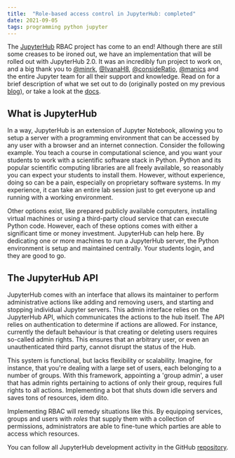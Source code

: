 ```yaml
---
title:  "Role-based access control in JupyterHub: completed"
date: 2021-09-05
tags: programming python jupyter
---
```


The [JupyterHub](https://jupyter.org/hub) RBAC project has come to an end! 
Although there are still some creases to be ironed out, we have an implementation that will be rolled out with JupyterHub 2.0. 
It was an incredibly fun project to work on, and a big thank you to [@minrk](https://github.com/minrk), [@IvanaH8](https://github.com/IvanaH8), [@consideRatio](https://github.com/consideRatio), [@manics](https://github.com/manics) and the entire Jupyter team for all their support and knowledge. 
Read on for a brief description of what we set out to do (originally posted on my previous [blog](https://symbols.hotell.kau.se)), or take a look at the [docs](https://jupyterhub.readthedocs.io/en/rbac/rbac/).

<!--more-->

## What is JupyterHub

In a way, JupyterHub is an extension of Jupyter Notebook, allowing you to setup a server with a programming environment that can be accessed by any user with a browser and an internet connection.
Consider the following example. You teach a course in computational science, and you want your students to work with a scientific software stack in Python. Python and its popular scientific computing libraries are all freely available, so reasonably you can expect your students to install them. However, without experience, doing so can be a pain, especially on proprietary software systems. In my experience, it can take an entire lab session just to get everyone up and running with a working environment.

Other options exist, like prepared publicly available computers, installing virtual machines or using a third-party cloud service that can execute Python code.
However, each of these options comes with either a significant time or money investment. JupyterHub can help here. By dedicating one or more machines to run a JupyterHub server, the Python environment is setup and maintained centrally. Your students login, and they are good to go.

## The JupyterHub API

JupyterHub comes with an interface that allows its maintainer to perform administrative actions like adding and removing users, and starting and stopping individual Jupyter servers.
This admin interface relies on the JupyterHub API, which communicates the actions to the hub itself.
The API relies on authentication to determine if actions are allowed. For instance, currently the default behaviour is that creating or deleting users requires so-called admin rights. This ensures that an arbitrary user, or even an unauthenticated third party, cannot disrupt the status of the Hub.

This system is functional, but lacks flexibility or scalability. Imagine, for instance, that you're dealing with a large set of users, each belonging to a number of groups. With this framework, appointing a 'group admin', a user that has admin rights pertaining to actions of only their group, requires full rights to all actions. Implementing a bot that shuts down idle servers and saves tons of resources, idem dito.

Implementing RBAC will remedy situations like this. By equipping services, groups and users with *roles* that supply them with a collection of permissions, administrators are able to fine-tune which parties are able to access which resources.

You can follow all JupyterHub development activity in the GitHub [repository](https://github.com/jupyterhub/jupyterhub).


